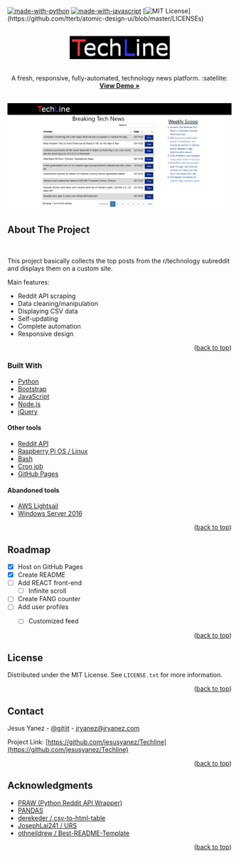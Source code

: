 <div id="top"></div>




<!-- PROJECT SHIELDS -->
<!--
*** I'm using markdown "reference style" links for readability.
*** Reference links are enclosed in brackets [ ] instead of parentheses ( ).
*** See the bottom of this document for the declaration of the reference variables
*** for contributors-url, forks-url, etc. This is an optional, concise syntax you may use.
*** https://www.markdownguide.org/basic-syntax/#reference-style-links
-->

[![made-with-python](https://img.shields.io/badge/Made%20with-Python-1f425f.svg)](https://www.python.org/) [![made-with-javascript](https://img.shields.io/badge/Made%20with-JavaScript-1f425f.svg)](https://www.javascript.com) [![MIT License](https://img.shields.io/apm/l/atomic-design-ui.svg?)](https://github.com/tterb/atomic-design-ui/blob/master/LICENSEs)

<!-- PROJECT LOGO -->
<br />
<div align="center">
  <a href="https://github.com/jesusyanez/Techline">
    <img src="images/techline.png" alt="Logo" width="225" height="52">
  </a>

  <br />
  <br />

  <p align="center">
  A fresh, responsive, fully-automated, technology news platform. :satellite:
    <br />
    <a href="https://jesusyanez.github.io/Techline/"><strong>View Demo »</strong></a>
    <br />
    <br />
  </p>
</div>

<div align="center">
  <a href="https://jesusyanez.github.io/Techline/">
    <img src="images/techline_screenshot.png" alt="Product Screenshot">
  </a>
</div>


<!-- ABOUT THE PROJECT -->
## About The Project



</br>

This project basically collects the top posts from the r/technology subreddit and displays them on a custom site.

Main features:
* Reddit API scraping
* Data cleaning/manipulation
* Displaying CSV data
* Self-updating
* Complete automation
* Responsive design



<p align="right">(<a href="#top">back to top</a>)</p>



### Built With



* [Python](https://www.python.org/)
* [Bootstrap](https://getbootstrap.com)
* [JavaScript](https://www.javascript.com/)
* [Node.js](https://nodejs.org/)
* [jQuery](https://jquery.com/)


#### Other tools
* [Reddit API](https://www.reddit.com/dev/api/)
* [Raspberry Pi OS / Linux](https://www.raspberrypi.com/software/)
 * [Bash](https://www.gnu.org/software/bash/)
 * [Cron job](https://en.wikipedia.org/wiki/Cron)
* [GitHub Pages](https://pages.github.com/)



#### Abandoned tools
* [AWS Lightsail](https://aws.amazon.com/lightsail/)
 * [Windows Server 2016](https://www.microsoft.com/en-us/windows-server)

<p align="right">(<a href="#top">back to top</a>)</p>




<!-- ROADMAP -->
## Roadmap

- [x] Host on GitHub Pages
- [x] Create README
- [ ] Add REACT front-end
  - [ ] Infinite scroll
- [ ] Create FANG counter
- [ ] Add user profiles
  - [ ] Customized feed


<p align="right">(<a href="#top">back to top</a>)</p>


<!-- LICENSE -->
## License

Distributed under the MIT License. See `LICENSE.txt` for more information.

<p align="right">(<a href="#top">back to top</a>)</p>



<!-- CONTACT -->
## Contact

Jesus Yanez - [@gitjit](https://twitter.com/gitjit) - jryanez@jryanez.com

Project Link: [https://github.com/jesusyanez/Techline](https://github.com/jesusyanez/Techline)

<p align="right">(<a href="#top">back to top</a>)</p>



<!-- ACKNOWLEDGMENTS -->
## Acknowledgments


* [PRAW  (Python Reddit API Wrapper)](https://praw.readthedocs.io/en/stable/)
* [PANDAS](https://pandas.pydata.org/)
* [ derekeder / csv-to-html-table ](https://github.com/derekeder/csv-to-html-table)
* [ JosephLai241 /
URS](https://github.com/JosephLai241/URS)
* [ othneildrew /
Best-README-Template ](https://github.com/othneildrew/Best-README-Template)


<p align="right">(<a href="#top">back to top</a>)</p>
